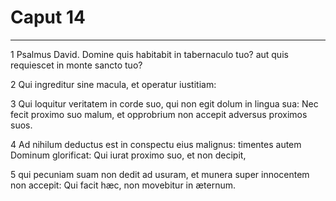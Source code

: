 # Caput 14

***

1 Psalmus David. Domine quis habitabit in tabernaculo tuo? aut quis requiescet in monte sancto tuo?

2 Qui ingreditur sine macula, et operatur iustitiam:

3 Qui loquitur veritatem in corde suo, qui non egit dolum in lingua sua: Nec fecit proximo suo malum, et opprobrium non accepit adversus proximos suos.

4 Ad nihilum deductus est in conspectu eius malignus: timentes autem Dominum glorificat: Qui iurat proximo suo, et non decipit,

5 qui pecuniam suam non dedit ad usuram, et munera super innocentem non accepit: Qui facit hæc, non movebitur in æternum.

